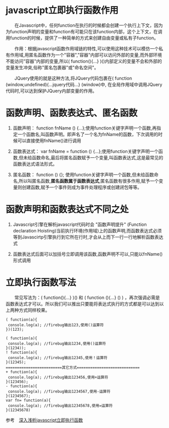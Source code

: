 # javascript立即执行函数作用

　　在Javascript中，任何function在执行的时候都会创建一个执行上下文，因为为function声明的变量和function有可能只在该function内部，这个上下文，在调用function的时候，提供了一种简单的方式来创建自由变量或私有子function。

　　作用：根据javascript函数作用域链的特性,可以使用这种技术可以模仿一个私有作用域,用匿名函数作为一个"容器","容器"内部可以访问外部的变量,而外部环境不能访问"容器"内部的变量,所以( function(){…} )()内部定义的变量不会和外部的变量发生冲突,俗称"匿名包裹器"或"命名空间"。

　　JQuery使用的就是这种方法,将JQuery代码包裹在( function (window,undefined){…jquery代码…} (window)中, 在全局作用域中调用JQuery代码时,可以达到保护JQuery内部变量的作用。

# 函数声明、函数表达式、匿名函数

1. 函数声明： function fnName () {…};使用function关键字声明一个函数,再指定一个函数名,叫函数声明。即声名了一个名为fnName的函数，下次调用的时候可以直接使用fnName()进行调用

2. 函数表达式： var fnName = function () {…};使用function关键字声明一个函数,但未给函数命名,最后将匿名函数赋予一个变量,叫函数表达式,这是最常见的函数表达式语法形式。

3. 匿名函数： function () {}; 使用function关键字声明一个函数,但未给函数命名,所以叫匿名函数,**匿名函数属于函数表达式**,匿名函数有很多作用,赋予一个变量则创建函数,赋予一个事件则成为事件处理程序或创建闭包等等。

# 函数声明和函数表达式不同之处

1. Javascript引擎在解析javascript代码时会 "函数声明提升" (Function declaration Hoisting)当前执行环境(作用域)上的函数声明,而函数表达式必须等到Javascirtp引擎执行到它所在行时,才会从上而下一行一行地解析函数表达式

2. 函数表达式后面可以加括号立即调用该函数,函数声明不可以,只能以fnName()形式调用

# 立即执行函数写法

　　常见写法为：( function(){…} )() 和 ( function (){…} () ) ，再次强调必需是函数表达式才可以。所以我们可以推出只要能将表达式执行的方式都是可以达到以上两种方式同样校果。

```
( function(a){
 console.log(a); //firebug输出123,使用()运算符
})(123);

( function(a){
 console.log(a); //firebug输出1234,使用()运算符
}(1234));
! function(a){
 console.log(a); //firebug输出12345,使用！运算符
}(12345);
=========================其它方式============================
+ function(a){
 console.log(a); //firebug输出123456,使用+运算符
}(123456);
- function(a){
 console.log(a); //firebug输出1234567,使用-运算符
}(1234567);
var fn= function(a){
 console.log(a); //firebug输出12345678,使用=运算符
}(12345678)
```

参考　[深入浅析javascript立即执行函数](http://www.jb51.net/article/73806.htm)
